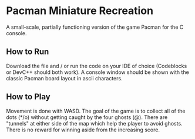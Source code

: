# Pacman Miniature Recreation

A small-scale, partially functioning version of the game Pacman for the C console.

## How to Run

Download the file and / or run the code on your IDE of choice (Codeblocks or DevC++ should both work). A console window should be shown with the classic Pacman board layout in ascii characters.

## How to Play

Movement is done with WASD. The goal of the game is to collect all of the dots (*/o) without getting caught by the four ghosts (@). There are "tunnels" at either side of the map which help the player to avoid ghosts. There is no reward for winning aside from the increasing score. 
